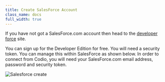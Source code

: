 ```yaml
---
title: Create SalesForce Account
class_name: docs
full_width: true
---
```


If you have not got a SalesForce.com account then head to the [developer force](http://developer.force.com/) site.

You can sign up for the Developer Edition for free. You will need a security token. You can manage this within SalesForce as shown below. In order to connect from Codio, you will need your SalesForce.com email address, password and security token.

![Salesforce create](/img/docs/sf-token.png)

